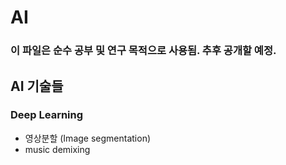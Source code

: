 # AI

### 이 파일은 순수 공부 및 연구 목적으로 사용됨. 추후 공개할 예정. 

## AI 기술들

### Deep Learning
- 영상분할 (Image segmentation)
- music demixing
